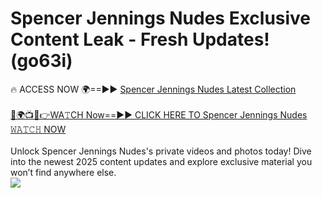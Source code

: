 # Spencer Jennings Nudes Exclusive Content Leak - Fresh Updates! (go63i)

🔥 ACCESS NOW 🌍==►► <a href="https://tinyurl.com/2mz8nhtm" rel="nofollow">Spencer Jennings Nudes Latest Collection</a>
<br><br>
[🔴🌍📺📱👉WA𝚃CH Now==►► CLICK HERE TO Spencer Jennings Nudes 𝚆𝙰𝚃𝙲𝙷 NOW](https://tinyurl.com/2mz8nhtm)
<br><br>
Unlock Spencer Jennings Nudes's private videos and photos today! Dive into the newest 2025 content updates and explore exclusive material you won’t find anywhere else.
<br>
<a href="https://tinyurl.com/2mz8nhtm" rel="nofollow" data-target="animated-image.originalLink"><img src="https://camo.githubusercontent.com/8a4f000d20f83aca3bf7ec5f350d767afa0574a8a352519fd8cfa583a6f93a33/68747470733a2f2f692e696d6775722e636f6d2f644a486b345a712e676966" data-canonical-src="https://i.imgur.com/dJHk4Zq.gif" style="max-width: 100%; display: inline-block;" data-target="animated-image.originalImage"></a>
<br>
